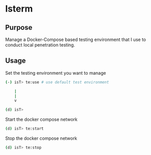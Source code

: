 # Isterm

## Purpose

Manage a Docker-Compose based testing environment that I use to conduct local penetration testing.

## Usage

Set the testing environment you want to manage

```bash
(-) isT> te:use # use default test environment

    |
    |
    v

(d) isT>
```

Start the docker compose network

```bash
(d) isT> te:start
```

Stop the docker compose network

```bash
(d) isT> te:stop
```

